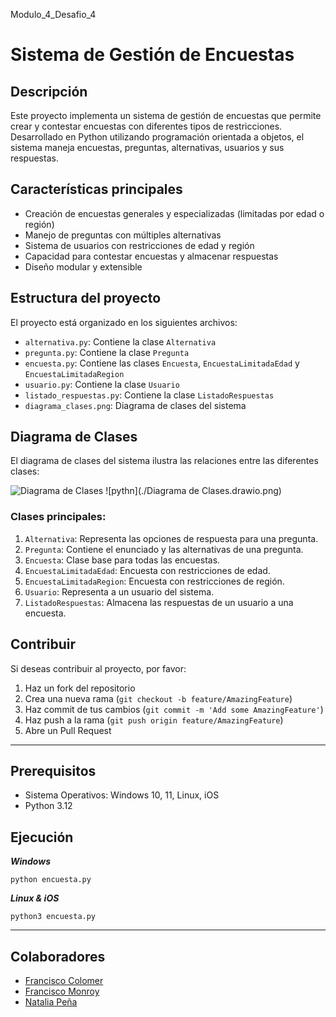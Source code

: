 Modulo_4_Desafio_4

# Sistema de Gestión de Encuestas

## Descripción
Este proyecto implementa un sistema de gestión de encuestas que permite crear y contestar encuestas con diferentes tipos de restricciones. Desarrollado en Python utilizando programación orientada a objetos, el sistema maneja encuestas, preguntas, alternativas, usuarios y sus respuestas.

## Características principales
- Creación de encuestas generales y especializadas (limitadas por edad o región)
- Manejo de preguntas con múltiples alternativas
- Sistema de usuarios con restricciones de edad y región
- Capacidad para contestar encuestas y almacenar respuestas
- Diseño modular y extensible

## Estructura del proyecto
El proyecto está organizado en los siguientes archivos:

- `alternativa.py`: Contiene la clase `Alternativa`
- `pregunta.py`: Contiene la clase `Pregunta`
- `encuesta.py`: Contiene las clases `Encuesta`, `EncuestaLimitadaEdad` y `EncuestaLimitadaRegion`
- `usuario.py`: Contiene la clase `Usuario`
- `listado_respuestas.py`: Contiene la clase `ListadoRespuestas`
- `diagrama_clases.png`: Diagrama de clases del sistema

## Diagrama de Clases
El diagrama de clases del sistema ilustra las relaciones entre las diferentes clases:

![Diagrama de Clases](https://storage.googleapis.com/gweb-uniblog-publish-prod/images/diagram_classes.png)
![pythn](./Diagrama de Clases.drawio.png)

### Clases principales:
1. `Alternativa`: Representa las opciones de respuesta para una pregunta.
2. `Pregunta`: Contiene el enunciado y las alternativas de una pregunta.
3. `Encuesta`: Clase base para todas las encuestas.
4. `EncuestaLimitadaEdad`: Encuesta con restricciones de edad.
5. `EncuestaLimitadaRegion`: Encuesta con restricciones de región.
6. `Usuario`: Representa a un usuario del sistema.
7. `ListadoRespuestas`: Almacena las respuestas de un usuario a una encuesta.

## Contribuir
Si deseas contribuir al proyecto, por favor:

1. Haz un fork del repositorio
2. Crea una nueva rama (`git checkout -b feature/AmazingFeature`)
3. Haz commit de tus cambios (`git commit -m 'Add some AmazingFeature'`)
4. Haz push a la rama (`git push origin feature/AmazingFeature`)
5. Abre un Pull Request


------------------------------------------

## Prerequisitos

- Sistema Operativos: Windows 10, 11, Linux, iOS
- Python 3.12

## Ejecución

***Windows***

`python encuesta.py`

***Linux & iOS***

`python3 encuesta.py`

------------------------------------------
## Colaboradores
- [Francisco Colomer](https://github.com/Cy5k0) 
- [Francisco Monroy](https://github.com/fmonroy75)
- [Natalia Peña](https://github.com/StudentNPD)
